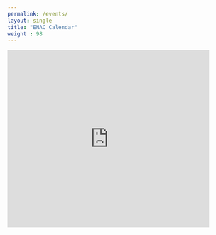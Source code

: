 ```yaml
---
permalink: /events/
layout: single
title: "ENAC Calendar"
weight : 98
---
```


<iframe src="https://calendar.google.com/calendar/embed?showNav=0&amp;showCalendars=0&amp;showTz=0&amp;height=400&amp;wkst=1&amp;bgcolor=%23FFFFFF&amp;src=rde49hvqfk9km5kt48bmokf9s4%40group.calendar.google.com&amp;color=%232F6309&amp;ctz=America%2FLos_Angeles" style="border-width:0" width="90%" height="400" frameborder="0" scrolling="no"></iframe>
